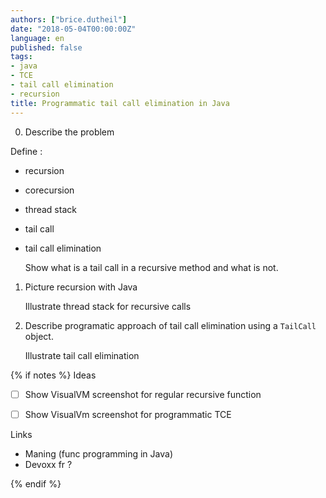 ```yaml
---
authors: ["brice.dutheil"]
date: "2018-05-04T00:00:00Z"
language: en
published: false
tags:
- java
- TCE
- tail call elimination
- recursion
title: Programmatic tail call elimination in Java
---
```



0. Describe the problem

Define : 
 - recursion
 - corecursion
 - thread stack
 - tail call
 - tail call elimination

   Show what is a tail call in a recursive method and what is not.


1. Picture recursion with Java

   Illustrate thread stack for recursive calls

2. Describe programatic approach of tail call elimination using a 
`TailCall` object.

   Illustrate tail call elimination


{% if notes %}
Ideas
 - [ ] Show VisualVM screenshot for regular recursive function
 - [ ] Show VisualVm screenshot for programmatic TCE




Links

 - Maning (func programming in Java)
 - Devoxx fr ?

{% endif %}